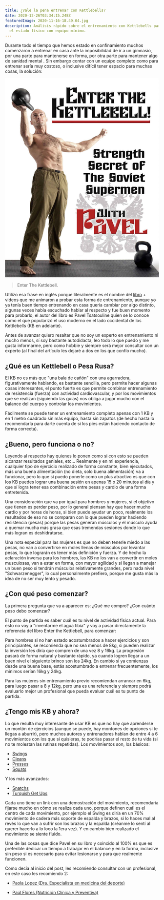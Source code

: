 ```yaml
---
title: ¿Vale la pena entrenar con Kettlebells?
date: 2020-12-26T03:34:15.248Z
featuredImage: 2020-11-16-18.49.04.jpg
description: Análisis rápido sobre el entrenamiento con Kettlebells para mejorar
  el estado físico con equipo mínimo.
---
```

Durante todo el tiempo que hemos estado en confinamiento muchos comenzaron a entrenar en casa ante la imposibilidad de ir a un gimnasio, por una parte para mantenerse en forma, por otra parte para mantener algo de sanidad mental .  Sin embargo contar con un equipo completo como para entrenar sería muy costoso, o inclusive difícil tener espacio para muchas cosas, la solución:

![Enter The Kettlebell](enter-kb.jpg "Enter The Kettlebell by Pavel Tsatsouline")

> Enter The Kettlebell.

Utilizo esa frase en inglés porque literalmente es el nombre del [libro](https://www.amazon.com/dp/B004XIZK5K/) + videos que me animaron a probar esta forma de entrenamiento, aunque yo ya tenía buen tiempo entrenando en casa quería cambiar por algo distinto, algunas veces había escuchado hablar al respecto y fue buen momento para probarlo, el autor del libro es Pavel Tsatsouline quien se lo conoce como el que popularizó el uso moderno en el lado occidental de los Kettlebells (KB en adelante).

Antes de avanzar quiero resaltar que no soy un experto en entrenamiento ni mucho menos, sí soy bastante autodidacta, leo todo lo que puedo y me gusta informarme, pero como hobbie y siempre será mejor consultar con un experto (al final del artículo les dejaré a dos en los que confío mucho).

## ¿Qué es un Kettlebell o Pesa Rusa?

El KB no es más que "una bala de cañón" con una agarradera, figurativamente hablando, es bastante sencilla, pero permite hacer algunas cosas interesantes, el punto fuerte es que permite combinar entrenamiento de resistencia (fuerza) con actividad cardiovascular, y por los movimientos que se realizan (siguiendo las guías) nos obliga a jugar mucho con el balance del cuerpo y controlar los movimientos.

Fácilmente se puede tener un entrenamiento completo apenas con 1 KB y en 1 metro cuadrado sin más equipo, hasta sin zapatos (de hecho hasta lo recomendaría para darte cuenta de si los pies están haciendo contacto de forma correcta).

## ¿Bueno, pero funciona o no?

Leyendo al respecto hay quienes lo ponen como si con esto se pueden alcanzar resultados geniales, etc... Realmente y en mi experiencia, cualquier tipo de ejercicio realizado de forma constante, bien ejecutados, más una buena alimentación (no dieta, solo buena alimentación) va a funcionar, pero lo que sí puedo ponerle como un plus atractivo es que con los KB puedes lograr una buena sesión en apenas 15 o 20 minutos al día y que sí logra tener esa combinación entre pesas y cardio de una forma entretenida.

Una consideración que va por igual para hombres y mujeres, si el objetivo que tienen es perder peso, por lo general piensan hay que hacer mucho cardio y por horas de horas, si bien puede ayudar un poco, realmente los resultados de eso no se comparan con lo que pueden lograr haciendo resistencia (pesas) porque las pesas generan músculos y el músculo ayuda a quemar mucha más grasa que esas tremendas sesiones donde lo que más logran es deshidratarse.

Una nota especial para las mujeres es que no deben tenerle miedo a las pesas, no van a convertirse en moles llenas de músculos por levantar pesas, lo que lograrán es tener más definición y fuerza.  Y de hecho la aclaración inversa para los hombres, las KB no los van a convertir en moles musculosas, van a estar en forma, con mayor agilidad y si llegan a manejar un buen peso sí tendrán músculos relativamente grandes, pero nada nivel "Schwarzenegger", lo cual personalmente prefiero, porque me gusta más la idea de no ser muy lento y pesado.

## ¿Con qué peso comenzar?

La primera pregunta que va a aparecer es: ¿Qué me compro? ¿Con cuánto peso debo comenzar? 

El punto de partida es saber cuál es tu nivel de actividad física actual.  Para esto no voy a "inventarme  el agua tibia" y voy a pasar directamente la referencia del libro Enter the Kettlebell, para comenzar:

Para hombres si no han estado acostumbrados a hacer ejercicios y son principiantes, se recomienda que no sea menos de 8kg, si pueden realizar la inversión les diría que compren de una vez 8 y 16kg.   La progresión pasará de forma natural y bastante rápido, ya cuando logren llegar a un buen nivel el siguiente brinco son los 24kg.  En cambio si ya comienzas desde una buena base, estás acostumbrado a entrenar frecuentemente, los mínimos serían 16kg y 24kg. 

Para las mujeres sin entrenamiento previo recomiendan arrancar en 6kg, para luego pasar a 8 y 12kg, pero una es una referencia y siempre podrá evaluarlo mejor un profesional que pueda evaluar cuál es tu punto de partida.

## ¿Tengo mis KB y ahora?

Lo que resulta muy interesante de usar KB es que no hay que aprenderse un montón de ejercicios (aunque se puede, hay montones de opciones si te llegas a aburrir), pero muchos autores y entrenadores hablan de entre 4 a 6 movimientos con los que si quisieras, te podrías pasar el resto de tu vida (si no te molestan las rutinas repetidas).  Los movimientos son, los básicos:

* [Swings](https://www.youtube.com/watch?v=GYHbu2LRqD0)
* [Cleans](https://www.youtube.com/watch?v=ZuTKcP6vtfI)
* [Presses](https://www.youtube.com/watch?v=48qvCvJJr8Y)
* [Squats](https://www.youtube.com/watch?v=3wioCm5Qe-U)

Y los más avanzados:

* [Snatchs](https://www.youtube.com/watch?v=xQqCyl-2ixQ)
* [Turquish Get Ups](https://www.youtube.com/watch?v=2YollP91Wro)

Cada uno tiene un link con una demostración del movimiento, recomendaría fijarse mucho en cómo se realiza cada uno, porque definen cuál es el centro de cada movimiento, por ejemplo el Swing es diría en un 70% movimiento de cadera más soporte de espalda y brazos, si lo haces mal al revés lo que van a sufrir son los brazos y la espalda (créanme lo sentí al querer hacerlo a lo loco la 1era vez).  Y en cambio bien realizado el movimiento se siente fluido. 

Una de las cosas que dice Pavel en su libro y coincido al 100% es que es preferible dedicar un tiempo a trabajar en el balance y en la forma, inclusive sin peso si es necesario para evitar lesionarse y para que realmente funcionen.

Como decía al inicio del post, les recomiendo consultar con un profesional, en este caso les recomiendo 2:

* [Paola Lopez (Dra. Especialista en medicina del deporte)](https://www.instagram.com/paopao_lt/)

* [Paúl Flores (Nutrición Clínica y Preventiva)](https://www.instagram.com/paulfloresp/)
